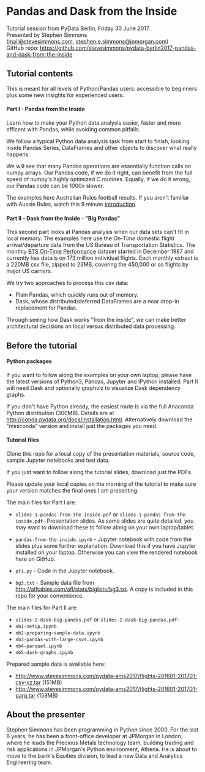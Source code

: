 # Pandas and Dask from the Inside

Tutorial session from PyData Berlin, Friday 30 June 2017.  
Presented by Stephen Simmons  
(mail@stevesimmons.com, stephen.e.simmons@jpmorgan.com)    
GitHub repo: <https://github.com/stevesimmons/pydata-berlin2017-pandas-and-dask-from-the-inside>


## Tutorial contents

This is meant for all levels of Python/Pandas users:
accessible to beginners plus some new insights for experienced users.

#### Part I - Pandas from the Inside

Learn how to make your Python data analysis easier, faster and more efficent 
with Pandas, while avoiding common pitfalls.

We follow a typical Python data analysis task from start to finish,
looking inside Pandas Series, DataFrames and other objects to discover
what really happens.

We will see that many Pandas operations are essentially function calls on numpy arrays. 
Our Pandas code, if we do it right, can benefit from the full speed of numpy's 
highly optimized C routines. Equally, if we do it wrong, our Pandas code
can be 1000x slower.

The examples here Australian Rules football results.
If you aren't familiar with Aussie Rules, watch this 9 minute
[introduction](https://youtu.be/zxhqXzVBen4).

    
#### Part II - Dask from the Inside - "Big Pandas" 

This second part looks at Pandas analysis when our data sets can't fit in local memory. 
The examples here use the _On-Time_ domestic flight arrival/departure data 
from the US Bureau of Transportation Statistics. The monthly
[BTS On-Time Performance](https://www.transtats.bts.gov/TableInfo.asp?Table_ID=236&DB_Short_Name=On-Time&Info_Only=0) 
dataset started in December 1987 and currently has details on
173 million individual flights. Each monthly extract is 
a 220MB csv file, zipped to 23MB, covering the 450,000 or so 
flights by major US carriers.

We try two approaches to process this csv data:
* Plain Pandas, which quickly runs out of memory.
* Dask, whose distributed/deferred DataFrames are a near drop-in replacement for Pandas.

Through seeing how Dask works "from the inside", we can make better architectural
decisions on local versus distributed data processing.


## Before the tutorial

#### Python packages

If you want to follow along the examples on your own laptop, please 
have the latest versions of Python3, Pandas, Jupyter and IPython installed.
Part II will need Dask and optionally graphviz to visualize Dask dependency graphs.

If you don't have Python already, the easiest route is via the full Anaconda 
Python distribution (300MB). Details are at <http://conda.pydata.org/docs/installation.html>. 
Alternatively download the "miniconda" version and install just the packages you need.


#### Tutorial files

Clone this repo for a local copy of the presentation materials, source code, 
sample Jupyter notebooks and test data. 

If you just want to follow along the tutorial slides, download just the PDFs.

Please update your local copies on the morning of the tutorial to make 
sure your version matches the final ones I am presenting. 

The main files for Part I are:

* `slides-1-pandas-from-the-inside.pdf` or `slides-1-pandas-from-the-inside.pdf`- Presentation slides. 
As some slides are quite detailed, you may want to download these to 
follow along on your own laptop/tablet.

* `pandas-from-the-inside.ipynb` - Jupyter notebook 
with code from the slides plus some further explanation. 
Download this if you have Jupyter installed on your laptop. 
Otherwise you can view the rendered notebook here on GitHub.

* `pfi.py` - Code in the Jupyter notebook.

* `bg3.txt` - Sample data file from http://afltables.com/afl/stats/biglists/bg3.txt. 
A copy is included in this repo for your convenience.

The main files for Part II are:

* `slides-2-dask-big-pandas.pdf` or `slides-2-dask-big-pandas.pdf`- 
* `nb1-setup.ipynb`
* `nb2-preparing-sample-data.ipynb`
* `nb3-pandas-with-large-csvs.ipynb`
* `nb4-parquet.ipynb`
* `nb5-dask-graphs.ipynb`

Prepared sample data is available here:
* http://www.stevesimmons.com/pydata-ams2017/flights-201601-201701-csv-xz.tar (151MB)
* http://www.stevesimmons.com/pydata-ams2017/flights-201601-201701-parq.tar (158MB)



## About the presenter

Stephen Simmons has been programming in Python since 2000. 
For the last 6 years, he has been a front-office developer at JPMorgan in London, 
where he leads the Precious Metals technology team, building 
trading and risk applications in JPMorgan's Python environment, Athena. 
He is about to move to the bank's Equities division, 
to lead a new Data and Analytics Engineering team.

